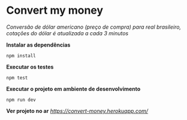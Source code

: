 # Convert my money

*Conversão de dólar americano (preço de compra) para real brasileiro, cotações do dólar é atualizada a cada 3 minutos*

**Instalar as dependências**

```npm install```

**Executar os testes**

```npm test```

**Executar o projeto em ambiente de desenvolvimento**

```npm run dev```

**Ver projeto no ar**
*https://convert-money.herokuapp.com/*